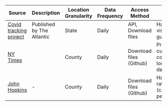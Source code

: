 | Source | Description | Location Granularity | Data Frequency | Access Method | Notes 
|-|-|-|-|-|-|
|[Covid tracking project](https://covidtracking.com/data)|Published by The Atlantic|State|Daily|API, Download files|Has visualization guide|
|[NY Times](https://github.com/nytimes/covid-19-data)||County|Daily|Download files (Github)|Provide cumulative counts for a location tallied daily|
|[John Hopkins](https://github.com/CSSEGISandData/COVID-19)|-|County|Daily|Download files (Github)|Has incident rate (cases/100,000 people)|
